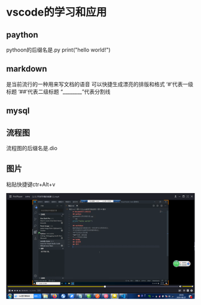 # vscode的学习和应用
## paython
pythoon的后缀名是.py
print("hello world!")
## markdown
是当前流行的一种用来写文档的语音
可以快捷生成漂亮的排版和格式
‘#’代表一级标题
‘##’代表二级标题
“________”代表分割线
## mysql
## 流程图
流程图的后缀名是.dio
## 图片
粘贴快捷键ctr+Alt+v

![](2020-08-27-20-56-45.png)